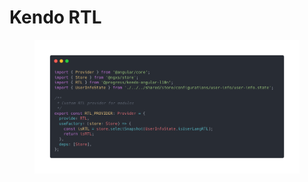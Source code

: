 # Kendo RTL

<figure><img src="../.gitbook/assets/carbon (19).png" alt=""><figcaption></figcaption></figure>
